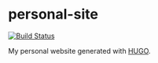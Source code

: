 # personal-site #

[![Build Status](https://img.shields.io/travis/com/octavian-h/personal-site/master.svg)](https://app.travis-ci.com/github/octavian-h/personal-site)

My personal website generated with [HUGO](https://gohugo.io/).
